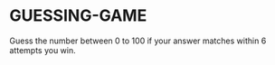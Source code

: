 # GUESSING-GAME
Guess the number between 0 to 100 if your answer matches within 6 attempts you win.
